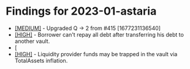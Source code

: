 # Findings for 2023-01-astaria 

- [[MEDIUM]]([MEDIUM]-1598258853/README.md) - Upgraded Q -> 2 from #415 [1677231136540]
- [[HIGH]]([HIGH]-1537210305/README.md) - Borrower can't repay all debt after transferring his debt to another vault.
- [
- [[HIGH]]([HIGH]-1537389026/README.md) - Liquidity provider funds may be trapped in the vault via TotalAssets inflation.

